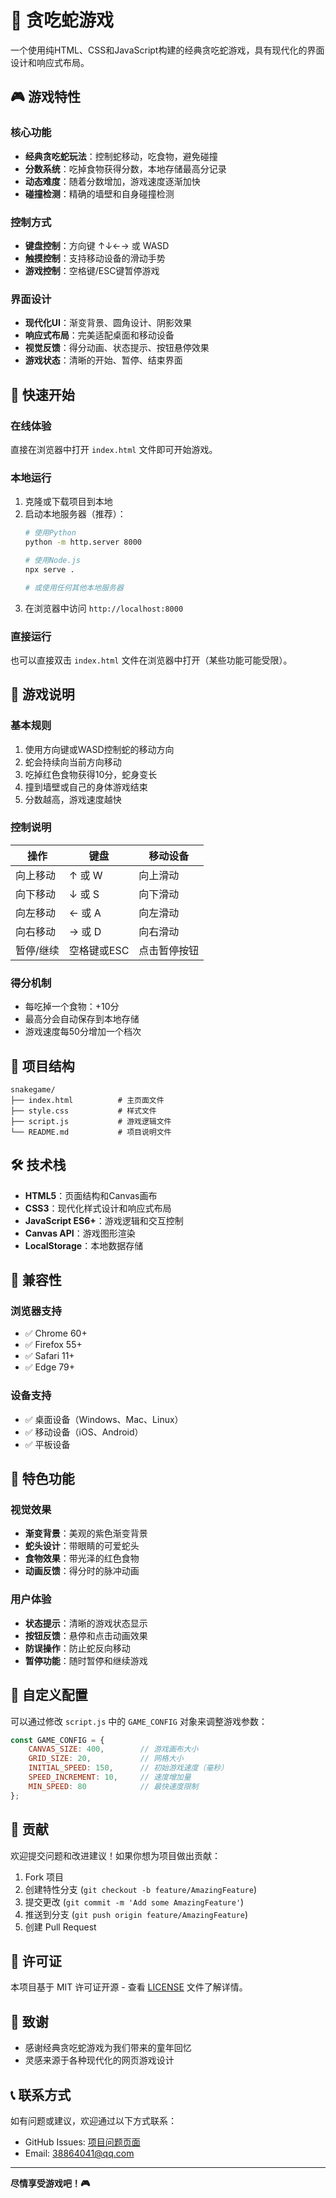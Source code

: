 # 🐍 贪吃蛇游戏

一个使用纯HTML、CSS和JavaScript构建的经典贪吃蛇游戏，具有现代化的界面设计和响应式布局。

## 🎮 游戏特性

### 核心功能
- **经典贪吃蛇玩法**：控制蛇移动，吃食物，避免碰撞
- **分数系统**：吃掉食物获得分数，本地存储最高分记录
- **动态难度**：随着分数增加，游戏速度逐渐加快
- **碰撞检测**：精确的墙壁和自身碰撞检测

### 控制方式
- **键盘控制**：方向键 ↑↓←→ 或 WASD
- **触摸控制**：支持移动设备的滑动手势
- **游戏控制**：空格键/ESC键暂停游戏

### 界面设计
- **现代化UI**：渐变背景、圆角设计、阴影效果
- **响应式布局**：完美适配桌面和移动设备
- **视觉反馈**：得分动画、状态提示、按钮悬停效果
- **游戏状态**：清晰的开始、暂停、结束界面

## 🚀 快速开始

### 在线体验
直接在浏览器中打开 `index.html` 文件即可开始游戏。

### 本地运行
1. 克隆或下载项目到本地
2. 启动本地服务器（推荐）：
   ```bash
   # 使用Python
   python -m http.server 8000
   
   # 使用Node.js
   npx serve .
   
   # 或使用任何其他本地服务器
   ```
3. 在浏览器中访问 `http://localhost:8000`

### 直接运行
也可以直接双击 `index.html` 文件在浏览器中打开（某些功能可能受限）。

## 🎯 游戏说明

### 基本规则
1. 使用方向键或WASD控制蛇的移动方向
2. 蛇会持续向当前方向移动
3. 吃掉红色食物获得10分，蛇身变长
4. 撞到墙壁或自己的身体游戏结束
5. 分数越高，游戏速度越快

### 控制说明
| 操作 | 键盘 | 移动设备 |
|------|------|----------|
| 向上移动 | ↑ 或 W | 向上滑动 |
| 向下移动 | ↓ 或 S | 向下滑动 |
| 向左移动 | ← 或 A | 向左滑动 |
| 向右移动 | → 或 D | 向右滑动 |
| 暂停/继续 | 空格键或ESC | 点击暂停按钮 |

### 得分机制
- 每吃掉一个食物：+10分
- 最高分会自动保存到本地存储
- 游戏速度每50分增加一个档次

## 📁 项目结构

```
snakegame/
├── index.html          # 主页面文件
├── style.css           # 样式文件
├── script.js           # 游戏逻辑文件
└── README.md           # 项目说明文件
```

## 🛠️ 技术栈

- **HTML5**：页面结构和Canvas画布
- **CSS3**：现代化样式设计和响应式布局
- **JavaScript ES6+**：游戏逻辑和交互控制
- **Canvas API**：游戏图形渲染
- **LocalStorage**：本地数据存储

## 📱 兼容性

### 浏览器支持
- ✅ Chrome 60+
- ✅ Firefox 55+
- ✅ Safari 11+
- ✅ Edge 79+

### 设备支持
- ✅ 桌面设备（Windows、Mac、Linux）
- ✅ 移动设备（iOS、Android）
- ✅ 平板设备

## 🎨 特色功能

### 视觉效果
- **渐变背景**：美观的紫色渐变背景
- **蛇头设计**：带眼睛的可爱蛇头
- **食物效果**：带光泽的红色食物
- **动画反馈**：得分时的脉冲动画

### 用户体验
- **状态提示**：清晰的游戏状态显示
- **按钮反馈**：悬停和点击动画效果
- **防误操作**：防止蛇反向移动
- **暂停功能**：随时暂停和继续游戏

## 🔧 自定义配置

可以通过修改 `script.js` 中的 `GAME_CONFIG` 对象来调整游戏参数：

```javascript
const GAME_CONFIG = {
    CANVAS_SIZE: 400,        // 游戏画布大小
    GRID_SIZE: 20,           // 网格大小
    INITIAL_SPEED: 150,      // 初始游戏速度（毫秒）
    SPEED_INCREMENT: 10,     // 速度增加量
    MIN_SPEED: 80            // 最快速度限制
};
```

## 🤝 贡献

欢迎提交问题和改进建议！如果你想为项目做出贡献：

1. Fork 项目
2. 创建特性分支 (`git checkout -b feature/AmazingFeature`)
3. 提交更改 (`git commit -m 'Add some AmazingFeature'`)
4. 推送到分支 (`git push origin feature/AmazingFeature`)
5. 创建 Pull Request

## 📄 许可证

本项目基于 MIT 许可证开源 - 查看 [LICENSE](LICENSE) 文件了解详情。

## 🎊 致谢

- 感谢经典贪吃蛇游戏为我们带来的童年回忆
- 灵感来源于各种现代化的网页游戏设计

## 📞 联系方式

如有问题或建议，欢迎通过以下方式联系：

- GitHub Issues: [项目问题页面](https://github.com/Paulko198/SnakeGame/issues)
- Email: 38864041@qq.com

---

**尽情享受游戏吧！🎮**
